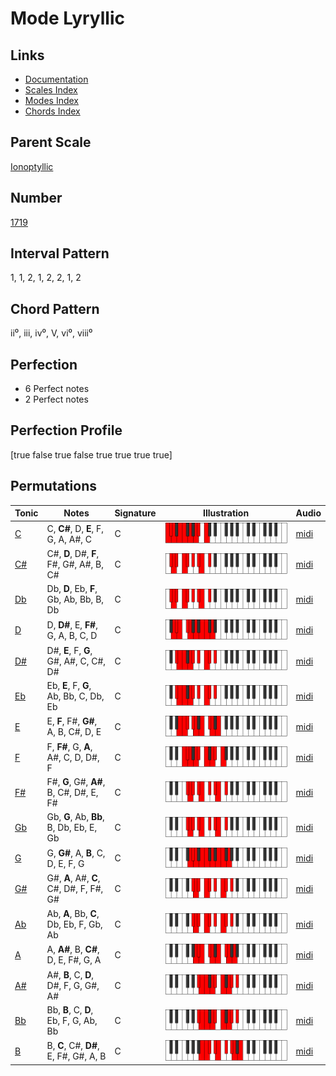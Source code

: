 # Mode Lyryllic

## Links

- [Documentation](README.md)
- [Scales Index](Scales.md)
- [Modes Index](Modes.md)
- [Chords Index](Chords.md)

## Parent Scale

[Ionoptyllic](ScaleIonoptyllic.md)

## Number

[1719](https://ianring.com/musictheory/scales/1719)

## Interval Pattern

1, 1, 2, 1, 2, 2, 1, 2

## Chord Pattern

ii⁰, iii, iv⁰, V, vi⁰, viii⁰

## Perfection

- 6 Perfect notes
- 2 Perfect notes

## Perfection Profile

[true false true false true true true true]

## Permutations

| Tonic | Notes | Signature | Illustration | Audio |
|-------|-------|-----------|--------------|-------|
| [C](ModeCNaturalLyryllic.md) | C, **C#**, D, **E**, F, G, A, A#, C | C | ![CNaturalLyryllic](ModeCNaturalLyryllic.png) | [midi](https://github.com/edipermadi/music/blob/main/docs/ModeCNaturalLyryllic.mid?raw=true) |
| [C#](ModeCSharpLyryllic.md) | C#, **D**, D#, **F**, F#, G#, A#, B, C# | C | ![CSharpLyryllic](ModeCSharpLyryllic.png) | [midi](https://github.com/edipermadi/music/blob/main/docs/ModeCSharpLyryllic.mid?raw=true) |
| [Db](ModeDFlatLyryllic.md) | Db, **D**, Eb, **F**, Gb, Ab, Bb, B, Db | C | ![DFlatLyryllic](ModeDFlatLyryllic.png) | [midi](https://github.com/edipermadi/music/blob/main/docs/ModeDFlatLyryllic.mid?raw=true) |
| [D](ModeDNaturalLyryllic.md) | D, **D#**, E, **F#**, G, A, B, C, D | C | ![DNaturalLyryllic](ModeDNaturalLyryllic.png) | [midi](https://github.com/edipermadi/music/blob/main/docs/ModeDNaturalLyryllic.mid?raw=true) |
| [D#](ModeDSharpLyryllic.md) | D#, **E**, F, **G**, G#, A#, C, C#, D# | C | ![DSharpLyryllic](ModeDSharpLyryllic.png) | [midi](https://github.com/edipermadi/music/blob/main/docs/ModeDSharpLyryllic.mid?raw=true) |
| [Eb](ModeEFlatLyryllic.md) | Eb, **E**, F, **G**, Ab, Bb, C, Db, Eb | C | ![EFlatLyryllic](ModeEFlatLyryllic.png) | [midi](https://github.com/edipermadi/music/blob/main/docs/ModeEFlatLyryllic.mid?raw=true) |
| [E](ModeENaturalLyryllic.md) | E, **F**, F#, **G#**, A, B, C#, D, E | C | ![ENaturalLyryllic](ModeENaturalLyryllic.png) | [midi](https://github.com/edipermadi/music/blob/main/docs/ModeENaturalLyryllic.mid?raw=true) |
| [F](ModeFNaturalLyryllic.md) | F, **F#**, G, **A**, A#, C, D, D#, F | C | ![FNaturalLyryllic](ModeFNaturalLyryllic.png) | [midi](https://github.com/edipermadi/music/blob/main/docs/ModeFNaturalLyryllic.mid?raw=true) |
| [F#](ModeFSharpLyryllic.md) | F#, **G**, G#, **A#**, B, C#, D#, E, F# | C | ![FSharpLyryllic](ModeFSharpLyryllic.png) | [midi](https://github.com/edipermadi/music/blob/main/docs/ModeFSharpLyryllic.mid?raw=true) |
| [Gb](ModeGFlatLyryllic.md) | Gb, **G**, Ab, **Bb**, B, Db, Eb, E, Gb | C | ![GFlatLyryllic](ModeGFlatLyryllic.png) | [midi](https://github.com/edipermadi/music/blob/main/docs/ModeGFlatLyryllic.mid?raw=true) |
| [G](ModeGNaturalLyryllic.md) | G, **G#**, A, **B**, C, D, E, F, G | C | ![GNaturalLyryllic](ModeGNaturalLyryllic.png) | [midi](https://github.com/edipermadi/music/blob/main/docs/ModeGNaturalLyryllic.mid?raw=true) |
| [G#](ModeGSharpLyryllic.md) | G#, **A**, A#, **C**, C#, D#, F, F#, G# | C | ![GSharpLyryllic](ModeGSharpLyryllic.png) | [midi](https://github.com/edipermadi/music/blob/main/docs/ModeGSharpLyryllic.mid?raw=true) |
| [Ab](ModeAFlatLyryllic.md) | Ab, **A**, Bb, **C**, Db, Eb, F, Gb, Ab | C | ![AFlatLyryllic](ModeAFlatLyryllic.png) | [midi](https://github.com/edipermadi/music/blob/main/docs/ModeAFlatLyryllic.mid?raw=true) |
| [A](ModeANaturalLyryllic.md) | A, **A#**, B, **C#**, D, E, F#, G, A | C | ![ANaturalLyryllic](ModeANaturalLyryllic.png) | [midi](https://github.com/edipermadi/music/blob/main/docs/ModeANaturalLyryllic.mid?raw=true) |
| [A#](ModeASharpLyryllic.md) | A#, **B**, C, **D**, D#, F, G, G#, A# | C | ![ASharpLyryllic](ModeASharpLyryllic.png) | [midi](https://github.com/edipermadi/music/blob/main/docs/ModeASharpLyryllic.mid?raw=true) |
| [Bb](ModeBFlatLyryllic.md) | Bb, **B**, C, **D**, Eb, F, G, Ab, Bb | C | ![BFlatLyryllic](ModeBFlatLyryllic.png) | [midi](https://github.com/edipermadi/music/blob/main/docs/ModeBFlatLyryllic.mid?raw=true) |
| [B](ModeBNaturalLyryllic.md) | B, **C**, C#, **D#**, E, F#, G#, A, B | C | ![BNaturalLyryllic](ModeBNaturalLyryllic.png) | [midi](https://github.com/edipermadi/music/blob/main/docs/ModeBNaturalLyryllic.mid?raw=true) |
